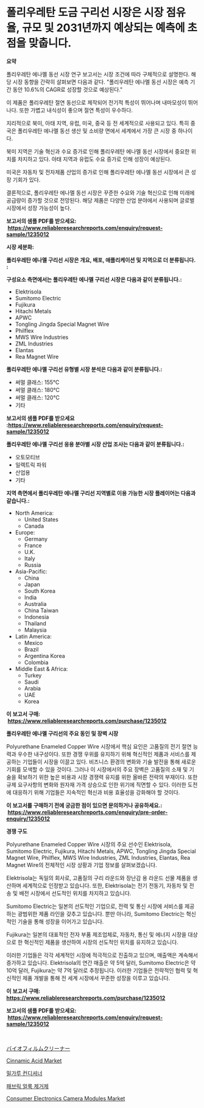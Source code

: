 <p><h1>폴리우레탄 도금 구리선 시장은 시장 점유율, 규모 및 2031년까지 예상되는 예측에 초점을 맞춥니다.</h1></p><p><strong>요약</strong></p>
<p><p>폴리우레탄 에나멜 동선 시장 연구 보고서는 시장 조건에 따라 구체적으로 설명한다. 해당 시장 동향을 간략히 살펴보면 다음과 같다. "폴리우레탄 에나멜 동선 시장은 예측 기간 동안 10.6%의 CAGR로 성장할 것으로 예상된다."</p><p>이 제품은 폴리우레탄 절연 동선으로 제작되어 전기적 특성이 뛰어나며 내마모성이 뛰어나다. 또한 가볍고 내식성이 좋으며 절연 특성이 우수하다.</p><p>지리적으로 북미, 아태 지역, 유럽, 미국, 중국 등 전 세계적으로 사용되고 있다. 특히 중국은 폴리우레탄 에나멜 동선 생산 및 소비량 면에서 세계에서 가장 큰 시장 중 하나이다.</p><p>북미 지역은 기술 혁신과 수요 증가로 인해 폴리우레탄 에나멜 동선 시장에서 중요한 위치를 차지하고 있다. 아태 지역과 유럽도 수요 증가로 인해 성장이 예상된다.</p><p>미국은 자동차 및 전자제품 산업의 증가로 인해 폴리우레탄 에나멜 동선 시장에서 큰 성장 기회가 있다.</p><p>결론적으로, 폴리우레탄 에나멜 동선 시장은 꾸준한 수요와 기술 혁신으로 인해 미래에 공급량이 증가할 것으로 전망된다. 해당 제품은 다양한 산업 분야에서 사용되며 글로벌 시장에서 성장 가능성이 높다.</p></p>
<p><strong>보고서의 샘플 PDF를 받으세요: &nbsp;<a href="https://www.reliableresearchreports.com/enquiry/request-sample/1235012">https://www.reliableresearchreports.com/enquiry/request-sample/1235012</a></strong></p>
<p><strong>시장 세분화:</strong></p>
<p><strong> 폴리우레탄 에나멜 구리선 시장은 개요, 배포, 애플리케이션 및 지역으로 더 분류됩니다. :</strong></p>
<p><strong>구성요소 측면에서는 폴리우레탄 에나멜 구리선 시장은 다음과 같이 분류됩니다.:</strong></p>
<p><ul><li>Elektrisola</li><li>Sumitomo Electric</li><li>Fujikura</li><li>Hitachi Metals</li><li>APWC</li><li>Tongling Jingda Special Magnet Wire</li><li>Philflex</li><li>MWS Wire Industries</li><li>ZML Industries</li><li>Elantas</li><li>Rea Magnet Wire</li></ul></p>
<p><strong> 폴리우레탄 에나멜 구리선 유형별 시장 분석은 다음과 같이 분류됩니다.:</strong></p>
<p><ul><li>써멀 클래스: 155℃</li><li>써멀 클래스: 180℃</li><li>써멀 클래스: 120℃</li><li>기타</li></ul></p>
<p><strong>보고서의 샘플 PDF를 받으세요 :<a href="https://www.reliableresearchreports.com/enquiry/request-sample/1235012">https://www.reliableresearchreports.com/enquiry/request-sample/1235012</a></strong></p>
<p><strong> 폴리우레탄 에나멜 구리선 응용 분야별 시장 산업 조사는 다음과 같이 분류됩니다.:</strong></p>
<p><ul><li>오토모티브</li><li>일렉트릭 파워</li><li>산업용</li><li>기타</li></ul></p>
<p><strong>지역 측면에서 폴리우레탄 에나멜 구리선 지역별로 이용 가능한 시장 플레이어는 다음과 같습니다.:</strong></p>
<p><ul>
    <li>
        North America:
        <ul>
            <li>United States</li>
            <li>Canada</li>
        </ul>
    </li>
    <li>
        Europe:
        <ul>
            <li>Germany</li>
            <li>France</li>
            <li>U.K.</li>
            <li>Italy</li>
            <li>Russia</li>
        </ul>
    </li>
    <li>
        Asia-Pacific:
        <ul>
            <li>China</li>
            <li>Japan</li>
            <li>South Korea</li>
            <li>India</li>
            <li>Australia</li>
            <li>China Taiwan</li>
            <li>Indonesia</li>
            <li>Thailand</li>
            <li>Malaysia</li>
        </ul>
    </li>
    <li>
        Latin America:
        <ul>
            <li>Mexico</li>
            <li>Brazil</li>
            <li>Argentina Korea</li>
            <li>Colombia</li>
        </ul>
    </li>
    <li>
        Middle East & Africa:
        <ul>
            <li>Turkey</li>
            <li>Saudi</li>
            <li>Arabia</li>
            <li>UAE</li>
            <li>Korea</li>
        </ul>
    </li>
    </ul></p>
<p><strong>이 보고서 구매: &nbsp;<a href="https://www.reliableresearchreports.com/purchase/1235012">https://www.reliableresearchreports.com/purchase/1235012</a></strong></p>
<p><strong>폴리우레탄 에나멜 구리선의 주요 동인 및 장벽 시장</strong></p>
<p><p>Polyurethane Enameled Copper Wire 시장에서 핵심 요인은 고품질의 전기 절연 능력과 우수한 내구성이다. 또한 경쟁 우위를 유지하기 위해 혁신적인 제품과 서비스를 제공하는 기업들이 시장을 이끌고 있다. 비즈니스 환경의 변화와 기술 발전을 통해 새로운 기회를 모색할 수 있을 것이다. 그러나 이 시장에서의 주요 장벽은 고품질의 소재 및 기술을 확보하기 위한 높은 비용과 시장 경쟁력 유지를 위한 올바른 전략의 부재이다. 또한 규제 요구사항의 변화와 원자재 가격 상승으로 인한 위기에 직면할 수 있다. 이러한 도전에 대응하기 위해 기업들은 지속적인 혁신과 비용 효율성을 강화해야 할 것이다.</p></p>
<p><strong>이 보고서를 구매하기 전에 궁금한 점이 있으면 문의하거나 공유하세요.: &nbsp;<a href="https://www.reliableresearchreports.com/enquiry/pre-order-enquiry/1235012">https://www.reliableresearchreports.com/enquiry/pre-order-enquiry/1235012</a></strong></p>
<p><strong>경쟁 구도</strong></p>
<p><p>Polyurethane Enameled Copper Wire 시장의 주요 선수인 Elektrisola, Sumitomo Electric, Fujikura, Hitachi Metals, APWC, Tongling Jingda Special Magnet Wire, Philflex, MWS Wire Industries, ZML Industries, Elantas, Rea Magnet Wire의 전체적인 시장 상황과 기업 정보를 살펴보겠습니다.</p><p>Elektrisola는 독일의 회사로, 고품질의 구리 라운드와 장난감 용 라운드 선물 제품을 생산하며 세계적으로 인정받고 있습니다. 또한, Elektrisola는 전기 전동기, 자동차 및 전송 및 배전 시장에서 선도적인 위치를 차지하고 있습니다.</p><p>Sumitomo Electric는 일본의 선도적인 기업으로, 전력 및 통신 시장에 서비스를 제공하는 광범위한 제품 라인을 갖추고 있습니다. 뿐만 아니라, Sumitomo Electric는 혁신적인 기술을 통해 성장을 이어가고 있습니다.</p><p>Fujikura는 일본의 대표적인 전자 부품 제조업체로, 자동차, 통신 및 에너지 시장을 대상으로 한 혁신적인 제품을 생산하여 시장의 선도적인 위치를 유지하고 있습니다.</p><p>이러한 기업들은 각각 세계적인 시장에 적극적으로 진출하고 있으며, 매출액은 계속해서 증가하고 있습니다. Elektrisola의 연간 매출은 약 5억 달러, Sumitomo Electric은 약 10억 달러, Fujikura는 약 7억 달러로 추정됩니다. 이러한 기업들은 전략적인 협력 및 혁신적인 제품 개발을 통해 전 세계 시장에서 꾸준한 성장을 이루고 있습니다.</p></p>
<p><strong>이 보고서 구매: &nbsp; <a href="https://www.reliableresearchreports.com/purchase/1235012">https://www.reliableresearchreports.com/purchase/1235012</a></strong></p>
<p><strong>보고서의 샘플 PDF를 받으세요: &nbsp;<a href="https://www.reliableresearchreports.com/enquiry/request-sample/1235012">https://www.reliableresearchreports.com/enquiry/request-sample/1235012</a></strong><strong></strong></p>
<p>&nbsp;</p>
<p><p><a href="https://github.com/mathieurico66/Market-Research-Report-List-1/blob/main/746814012831.md">バイオフィルムクリーナー</a></p><p><a href="https://flame-sidecar-702.notion.site/Cinnamic-Acid-Market-Size-and-Examines-its-Market-Scope-with-a-Primary-Focus-on-Growth-Opportuniti-1c26b042db0d4c46ad81f47393e35f86">Cinnamic Acid Market</a></p><p><a href="https://medium.com/@whitneymurphy1982/%EC%A0%9C%EB%B6%84-%EC%A1%B0%EA%B1%B4%EC%A0%9C-%EC%8B%9C%EC%9E%A5-2031%EB%85%84%EA%B9%8C%EC%A7%80-%EC%84%B1%EA%B3%B5%EC%A0%81%EC%9D%B8-%EB%B9%84%EC%A6%88%EB%8B%88%EC%8A%A4-%EC%A0%84%EB%9E%B5%EC%9D%84-%EC%9C%84%ED%95%9C-%EC%97%B4%EC%87%A0-f58cf686abd7">밀가루 컨디셔너</a></p><p><a href="https://medium.com/@sandubujor71/%ED%8C%A8%EB%B8%8C%EB%A6%AD-%EC%8A%A4%ED%85%8C%EC%9D%B8-%EC%A0%9C%EA%B1%B0%EC%A0%9C-%EC%8B%9C%EC%9E%A5-%EA%B7%9C%EB%AA%A8-%EC%8B%9C%EC%9E%A5-%EC%A0%84%EB%A7%9D-%EB%B0%8F-%EC%8B%9C%EC%9E%A5-%EC%98%88%EC%B8%A1-2024%EB%85%84%EB%B6%80%ED%84%B0-2031%EB%85%84-cf5a22ae6bfb">패브릭 얼룩 제거제</a></p><p><a href="https://github.com/irfadac/Market-Research-Report-List-2/blob/main/consumer-electronics-camera-modules-market.md">Consumer Electronics Camera Modules Market</a></p></p>